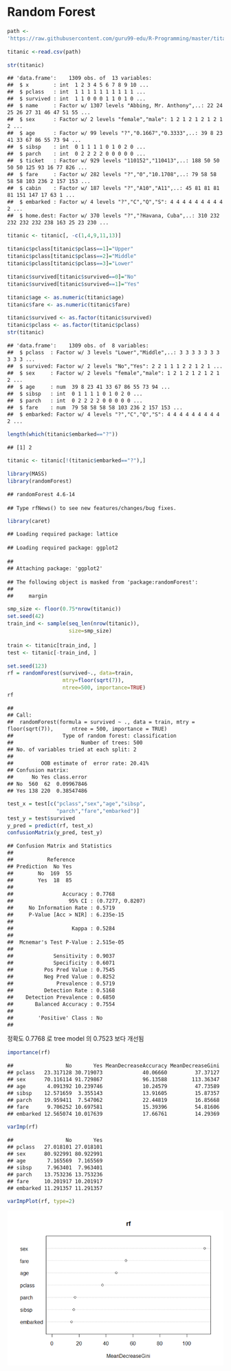Random Forest
================

``` r
path <-
'https://raw.githubusercontent.com/guru99-edu/R-Programming/master/titanic_data.csv'
```

``` r
titanic <-read.csv(path)
```

``` r
str(titanic)
```

    ## 'data.frame':    1309 obs. of  13 variables:
    ##  $ x        : int  1 2 3 4 5 6 7 8 9 10 ...
    ##  $ pclass   : int  1 1 1 1 1 1 1 1 1 1 ...
    ##  $ survived : int  1 1 0 0 0 1 1 0 1 0 ...
    ##  $ name     : Factor w/ 1307 levels "Abbing, Mr. Anthony",..: 22 24 25 26 27 31 46 47 51 55 ...
    ##  $ sex      : Factor w/ 2 levels "female","male": 1 2 1 2 1 2 1 2 1 2 ...
    ##  $ age      : Factor w/ 99 levels "?","0.1667","0.3333",..: 39 8 23 41 33 67 86 55 73 94 ...
    ##  $ sibsp    : int  0 1 1 1 1 0 1 0 2 0 ...
    ##  $ parch    : int  0 2 2 2 2 0 0 0 0 0 ...
    ##  $ ticket   : Factor w/ 929 levels "110152","110413",..: 188 50 50 50 50 125 93 16 77 826 ...
    ##  $ fare     : Factor w/ 282 levels "?","0","10.1708",..: 79 58 58 58 58 103 236 2 157 153 ...
    ##  $ cabin    : Factor w/ 187 levels "?","A10","A11",..: 45 81 81 81 81 151 147 17 63 1 ...
    ##  $ embarked : Factor w/ 4 levels "?","C","Q","S": 4 4 4 4 4 4 4 4 4 2 ...
    ##  $ home.dest: Factor w/ 370 levels "?","?Havana, Cuba",..: 310 232 232 232 232 238 163 25 23 230 ...

``` r
titanic <- titanic[, -c(1,4,9,11,13)]
```

``` r
titanic$pclass[titanic$pclass==1]="Upper"
titanic$pclass[titanic$pclass==2]="Middle"
titanic$pclass[titanic$pclass==3]="Lower"
```

``` r
titanic$survived[titanic$survived==0]="No"
titanic$survived[titanic$survived==1]="Yes"
```

``` r
titanic$age <- as.numeric(titanic$age)
titanic$fare <- as.numeric(titanic$fare)
```

``` r
titanic$survived <- as.factor(titanic$survived)
titanic$pclass <- as.factor(titanic$pclass)
str(titanic)
```

    ## 'data.frame':    1309 obs. of  8 variables:
    ##  $ pclass  : Factor w/ 3 levels "Lower","Middle",..: 3 3 3 3 3 3 3 3 3 3 ...
    ##  $ survived: Factor w/ 2 levels "No","Yes": 2 2 1 1 1 2 2 1 2 1 ...
    ##  $ sex     : Factor w/ 2 levels "female","male": 1 2 1 2 1 2 1 2 1 2 ...
    ##  $ age     : num  39 8 23 41 33 67 86 55 73 94 ...
    ##  $ sibsp   : int  0 1 1 1 1 0 1 0 2 0 ...
    ##  $ parch   : int  0 2 2 2 2 0 0 0 0 0 ...
    ##  $ fare    : num  79 58 58 58 58 103 236 2 157 153 ...
    ##  $ embarked: Factor w/ 4 levels "?","C","Q","S": 4 4 4 4 4 4 4 4 4 2 ...

``` r
length(which(titanic$embarked=="?"))
```

    ## [1] 2

``` r
titanic <- titanic[!(titanic$embarked=="?"),]
```

``` r
library(MASS)
library(randomForest)
```

    ## randomForest 4.6-14

    ## Type rfNews() to see new features/changes/bug fixes.

``` r
library(caret)
```

    ## Loading required package: lattice

    ## Loading required package: ggplot2

    ## 
    ## Attaching package: 'ggplot2'

    ## The following object is masked from 'package:randomForest':
    ## 
    ##     margin

``` r
smp_size <- floor(0.75*nrow(titanic))
set.seed(42)
train_ind <- sample(seq_len(nrow(titanic)),
                    size=smp_size)

train <- titanic[train_ind, ]
test <- titanic[-train_ind, ]
```

``` r
set.seed(123)
rf = randomForest(survived~., data=train,
                  mtry=floor(sqrt(7)),
                  ntree=500, importance=TRUE)
rf
```

    ## 
    ## Call:
    ##  randomForest(formula = survived ~ ., data = train, mtry = floor(sqrt(7)),      ntree = 500, importance = TRUE) 
    ##                Type of random forest: classification
    ##                      Number of trees: 500
    ## No. of variables tried at each split: 2
    ## 
    ##         OOB estimate of  error rate: 20.41%
    ## Confusion matrix:
    ##      No Yes class.error
    ## No  560  62  0.09967846
    ## Yes 138 220  0.38547486

``` r
test_x = test[c("pclass","sex","age","sibsp",
                "parch","fare","embarked")]
test_y = test$survived
y_pred = predict(rf, test_x)
confusionMatrix(y_pred, test_y)
```

    ## Confusion Matrix and Statistics
    ## 
    ##           Reference
    ## Prediction  No Yes
    ##        No  169  55
    ##        Yes  18  85
    ##                                           
    ##                Accuracy : 0.7768          
    ##                  95% CI : (0.7277, 0.8207)
    ##     No Information Rate : 0.5719          
    ##     P-Value [Acc > NIR] : 6.235e-15       
    ##                                           
    ##                   Kappa : 0.5284          
    ##                                           
    ##  Mcnemar's Test P-Value : 2.515e-05       
    ##                                           
    ##             Sensitivity : 0.9037          
    ##             Specificity : 0.6071          
    ##          Pos Pred Value : 0.7545          
    ##          Neg Pred Value : 0.8252          
    ##              Prevalence : 0.5719          
    ##          Detection Rate : 0.5168          
    ##    Detection Prevalence : 0.6850          
    ##       Balanced Accuracy : 0.7554          
    ##                                           
    ##        'Positive' Class : No              
    ## 

정확도 0.7768 로 tree model 의 0.7523 보다 개선됨

``` r
importance(rf)
```

    ##                 No       Yes MeanDecreaseAccuracy MeanDecreaseGini
    ## pclass   23.317128 30.719073             40.06660         37.37127
    ## sex      70.116114 91.729867             96.13588        113.36347
    ## age       4.091392 10.239746             10.24579         47.73589
    ## sibsp    12.571659  3.355143             13.91605         15.87357
    ## parch    19.959411  7.547062             22.44819         16.85668
    ## fare      9.706252 10.697581             15.39396         54.81606
    ## embarked 12.565074 10.017639             17.66761         14.29369

``` r
varImp(rf)
```

    ##                 No       Yes
    ## pclass   27.018101 27.018101
    ## sex      80.922991 80.922991
    ## age       7.165569  7.165569
    ## sibsp     7.963401  7.963401
    ## parch    13.753236 13.753236
    ## fare     10.201917 10.201917
    ## embarked 11.291357 11.291357

``` r
varImpPlot(rf, type=2)
```

![](12강-과제_files/figure-markdown_github/unnamed-chunk-17-1.png)
